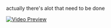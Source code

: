 actually there's alot that need to be done

[![Video Preview](https://img.youtube.com/vi/DxyvUFvUWuE/0.jpg)](https://www.youtube.com/watch?v=DxyvUFvUWuE)